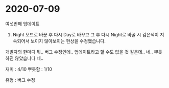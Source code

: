 # 2020-07-09
여섯번째 업데이트

1. Night 모드로 바꾼 후 다시 Day로 바꾸고 그 후 다시 Night로 바꿀 시 검은색이 지속되어서
보이지 않아보이는 현상을 수정했습니다.

개발자의 한마디
뭐.. 버그 수정인데.. 업데이트라고 할 수도 없을 것 같은데..
네.. 뿌듯하진 않았습니다 네..

재미 : 4/10
뿌듯함 : 1/10

유형 : 버그 수정
